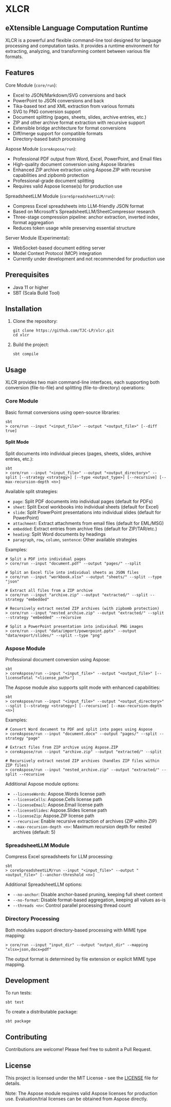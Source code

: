 # XLCR 
## e**X**tensible **L**anguage **C**omputation **R**untime

XLCR is a powerful and flexible command-line tool designed for language processing and computation tasks. It provides a runtime environment for extracting, analyzing, and transforming content between various file formats.

## Features

Core Module (`core/run`):
- Excel to JSON/Markdown/SVG conversions and back
- PowerPoint to JSON conversions and back
- Tika-based text and XML extraction from various formats
- SVG to PNG conversion support
- Document splitting (pages, sheets, slides, archive entries, etc.)
- ZIP and other archive format extraction with recursive support
- Extensible bridge architecture for format conversions
- Diff/merge support for compatible formats
- Directory-based batch processing

Aspose Module (`coreAspose/run`):
- Professional PDF output from Word, Excel, PowerPoint, and Email files
- High-quality document conversion using Aspose libraries
- Enhanced ZIP archive extraction using Aspose.ZIP with recursive capabilities and zipbomb protection
- Professional-grade document splitting
- Requires valid Aspose license(s) for production use

SpreadsheetLLM Module (`coreSpreadsheetLLM/run`):
- Compress Excel spreadsheets into LLM-friendly JSON format
- Based on Microsoft's SpreadsheetLLM/SheetCompressor research
- Three-stage compression pipeline: anchor extraction, inverted index, format aggregation
- Reduces token usage while preserving essential structure

Server Module (Experimental):
- WebSocket-based document editing server
- Model Context Protocol (MCP) integration
- Currently under development and not recommended for production use

## Prerequisites

- Java 11 or higher
- SBT (Scala Build Tool)

## Installation

1. Clone the repository:
   ```
   git clone https://github.com/TJC-LP/xlcr.git
   cd xlcr
   ```

2. Build the project:
   ```
   sbt compile
   ```

## Usage

XLCR provides two main command-line interfaces, each supporting both conversion (file-to-file) and splitting (file-to-directory) operations:

### Core Module
Basic format conversions using open-source libraries:
```
sbt
> core/run --input "<input_file>" --output "<output_file>" [--diff true]
```

#### Split Mode
Split documents into individual pieces (pages, sheets, slides, archive entries, etc.):
```
sbt
> core/run --input "<input_file>" --output "<output_directory>" --split [--strategy <strategy>] [--type <output_type>] [--recursive] [--max-recursion-depth <n>]
```

Available split strategies:
- `page`: Split PDF documents into individual pages (default for PDFs)
- `sheet`: Split Excel workbooks into individual sheets (default for Excel)
- `slide`: Split PowerPoint presentations into individual slides (default for PowerPoint)
- `attachment`: Extract attachments from email files (default for EML/MSG)
- `embedded`: Extract entries from archive files (default for ZIP/TAR/etc.)
- `heading`: Split Word documents by headings
- `paragraph`, `row`, `column`, `sentence`: Other available strategies

Examples:
```
# Split a PDF into individual pages
> core/run --input "document.pdf" --output "pages/" --split

# Split an Excel file into individual sheets as JSON files
> core/run --input "workbook.xlsx" --output "sheets/" --split --type "json"

# Extract all files from a ZIP archive
> core/run --input "archive.zip" --output "extracted/" --split --strategy "embedded"

# Recursively extract nested ZIP archives (with zipbomb protection)
> core/run --input "nested_archive.zip" --output "extracted/" --split --strategy "embedded" --recursive

# Split a PowerPoint presentation into individual PNG images
> core/run --input "data/import/powerpoint.pptx" --output "data/export/slides/" --split --type "png"
```

### Aspose Module
Professional document conversion using Aspose:
```
sbt
> coreAspose/run --input "<input_file>" --output "<output_file>" [--licenseTotal "<license_path>"]
```

The Aspose module also supports split mode with enhanced capabilities:
```
sbt
> coreAspose/run --input "<input_file>" --output "<output_directory>" --split [--strategy <strategy>] [--recursive] [--max-recursion-depth <n>]
```

Examples:
```
# Convert Word document to PDF and split into pages using Aspose
> coreAspose/run --input "document.docx" --output "pages/" --split --strategy "page"

# Extract files from ZIP archive using Aspose.ZIP
> coreAspose/run --input "archive.zip" --output "extracted/" --split

# Recursively extract nested ZIP archives (handles ZIP files within ZIP files)
> coreAspose/run --input "nested_archive.zip" --output "extracted/" --split --recursive
```

Additional Aspose module options:
- `--licenseWords`: Aspose.Words license path
- `--licenseCells`: Aspose.Cells license path
- `--licenseEmail`: Aspose.Email license path
- `--licenseSlides`: Aspose.Slides license path
- `--licenseZip`: Aspose.ZIP license path
- `--recursive`: Enable recursive extraction of archives (ZIP within ZIP)
- `--max-recursion-depth <n>`: Maximum recursion depth for nested archives (default: 5)

### SpreadsheetLLM Module
Compress Excel spreadsheets for LLM processing:
```
sbt
> coreSpreadsheetLLM/run --input "<input_file>" --output "<output_file>" [--anchor-threshold <n>]
```

Additional SpreadsheetLLM options:
- `--no-anchor`: Disable anchor-based pruning, keeping full sheet content
- `--no-format`: Disable format-based aggregation, keeping all values as-is
- `--threads <n>`: Control parallel processing thread count

### Directory Processing
Both modules support directory-based processing with MIME type mapping:
```
> core/run --input "input_dir" --output "output_dir" --mapping "xlsx=json,docx=pdf"
```

The output format is determined by file extension or explicit MIME type mapping.

## Development

To run tests:
```
sbt test
```

To create a distributable package:
```
sbt package
```

## Contributing

Contributions are welcome! Please feel free to submit a Pull Request.

## License

This project is licensed under the MIT License - see the [LICENSE](LICENSE) file for details.

Note: The Aspose module requires valid Aspose licenses for production use. Evaluation/trial licenses can be obtained from Aspose directly.
